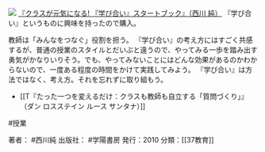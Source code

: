 [![](https://images-fe.ssl-images-amazon.com/images/I/51mTSSwcc8L._SL160_.jpg)](http://www.amazon.co.jp/exec/obidos/ASIN/4313652108/choiyaki81-22/ref=nosim)
[『クラスが元気になる! 『学び合い』スタートブック』（西川 純）](http://www.amazon.co.jp/exec/obidos/ASIN/4313652108/choiyaki81-22/ref=nosim)
『学び合い』というものに興味を持ったので購入。

教師は「みんなをつなぐ」役割を担う。
『学び合い』の考え方にはすごく共感するが、普通の授業のスタイルとだいぶと違うので、やってみる一歩を踏み出す勇気がかなりいりそう。でも、やってみないことにはどんな効果があるのかわからないので、一度ある程度の時間をかけて実践してみよう。
『学び合い』は方法ではなく、考え方。それを忘れずに取り組もう。

- [[T『たった一つを変えるだけ：クラスも教師も自立する「質問づくり」』（ダン ロスステイン ルース サンタナ）]]

#授業 

著者： #西川純 
出版社： #学陽書房 
発行：2010
分類：[[37教育]]
